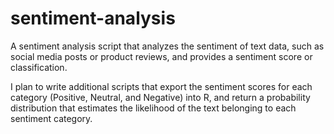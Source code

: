 # sentiment-analysis
A sentiment analysis script that analyzes the sentiment of text data, such as social media posts or product reviews, and provides a sentiment score or classification.

I plan to write additional scripts that export the sentiment scores for each category (Positive, Neutral, and Negative) into R, and return a probability distribution that estimates the likelihood of the text belonging to each sentiment category.
